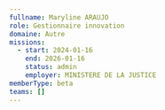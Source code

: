 ```yaml
---
fullname: Maryline ARAUJO
role: Gestionnaire innovation
domaine: Autre
missions:
  - start: 2024-01-16
    end: 2026-01-16
    status: admin
    employer: MINISTERE DE LA JUSTICE
memberType: beta
teams: []
---
```


